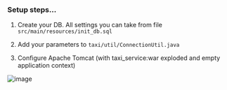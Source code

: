 ### Setup steps...
1) Create your DB. All settings you can take from file `src/main/resources/init_db.sql`

2) Add your parameters to `taxi/util/ConnectionUtil.java`

3) Configure Apache Tomcat (with taxi_service:war exploded and empty application context)

![image](https://user-images.githubusercontent.com/80956357/123057530-a18efd00-d410-11eb-91bb-06a4d4d1c575.png)
